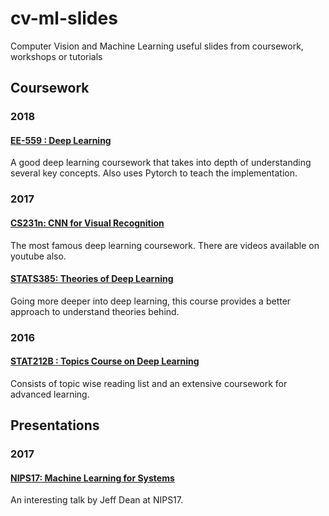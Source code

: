 # cv-ml-slides
Computer Vision and Machine Learning useful slides from coursework, workshops or tutorials 


## Coursework

### 2018
#### [EE-559 : Deep Learning](https://documents.epfl.ch/users/f/fl/fleuret/www/dlc/)
A good deep learning coursework that takes into depth of understanding several key concepts. Also uses Pytorch to teach the implementation. 

### 2017
#### [CS231n: CNN for Visual Recognition](http://cs231n.stanford.edu/slides/2017/)
The most famous deep learning coursework. There are videos available on youtube also.

#### [STATS385: Theories of Deep Learning](https://stats385.github.io/readings)
Going more deeper into deep learning, this course provides a better approach to understand theories behind. 


### 2016
#### [STAT212B :  Topics Course on Deep Learning](http://joanbruna.github.io/stat212b/)
Consists of topic wise reading list and an extensive coursework for advanced learning. 


## Presentations

### 2017
#### [NIPS17: Machine Learning for Systems](http://learningsys.org/nips17/assets/slides/dean-nips17.pdf)
An interesting talk by Jeff Dean at NIPS17. 
